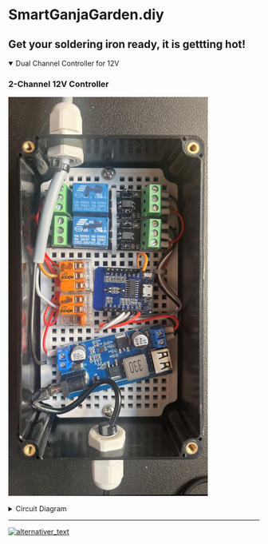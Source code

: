 # SmartGanjaGarden.diy
Get your soldering iron ready, it is gettting hot!
---

<details open>
  <summary>Dual Channel Controller for 12V</summary>
  
  ### 2-Channel 12V Controller
  ![2-channel-12V-controller](https://github.com/SmartGanjaGarden/SmartGanjaGarden.diy/blob/main/src/images/IM_2-channel-12V-controller.png "Phoscon Conbee II Universal Zigbee Gateway")
  
  <details>
  <summary>Circuit Diagram</summary>
    
  ![Dual-chaf](https://github.com/SmartGanjaGarden/SmartGanjaGarden.diy/blob/main/src/images/SC_2-channel-12V-controller_400pxwide.png "Circuit Diagram 2-Channel 12V Controller")
    
</details>
</details>

---

<a href=“github.com/SmartGanjaGarden/SmartGanjaGarden.diy/blob/main/src/images/SC_2-channel-12V-controller.png“><img src=“github.com/SmartGanjaGarden/SmartGanjaGarden.diy/blob/main/src/images/SC_2-channel-12V-controller_400pxwide.png“ alt="alternativer_text"></a>
